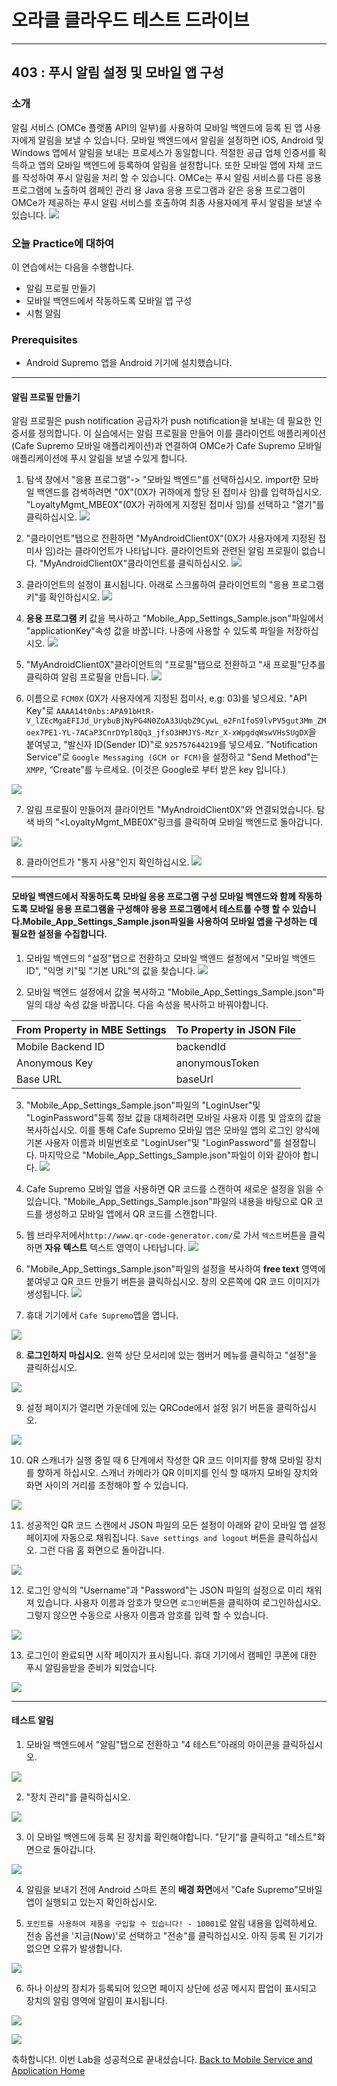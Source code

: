 # 오라클 클라우드 테스트 드라이브 #
-----
## 403 : 푸시 알림 설정 및 모바일 앱 구성 ##


### 소개 ###
알림 서비스 (OMCe 플랫폼 API의 일부)를 사용하여 모바일 백엔드에 등록 된 앱 사용자에게 알림을 보낼 수 있습니다. 모바일 백엔드에서 알림을 설정하면 iOS, Android 및 Windows 앱에서 알림을 보내는 프로세스가 동일합니다. 적절한 공급 업체 인증서를 획득하고 앱의 모바일 백엔드에 등록하여 알림을 설정합니다. 또한 모바일 앱에 자체 코드를 작성하여 푸시 알림을 처리 할 수 ​​있습니다. OMCe는 푸시 알림 서비스를 다른 응용 프로그램에 노출하여 캠페인 관리 용 Java 응용 프로그램과 같은 응용 프로그램이 OMCe가 제공하는 푸시 알림 서비스를 호출하여 최종 사용자에게 푸시 알림을 보낼 수 있습니다. 
![](../common/images/mobile/mcsgs_dt_006_notifications.png)


### 오늘 Practice에 대하여 ###
이 연습에서는 다음을 수행합니다. 
- 알림 프로필 만들기 
- 모바일 백엔드에서 작동하도록 모바일 앱 구성 
- 시험 알림 

### Prerequisites ###

- Android Supremo 앱을 Android 기기에 설치했습니다. 

----
#### 알림 프로필 만들기 
알림 프로필은 push notification 공급자가 push notification을 보내는 데 필요한 인증서를 정의합니다. 이 실습에서는 알림 프로필을 만들어 이를 클라이언트 애플리케이션 (Cafe Supremo 모바일 애플리케이션)과 연결하여 OMCe가 Cafe Supremo 모바일 애플리케이션에 푸시 알림을 보낼 수있게 합니다. 

1. 탐색 창에서 &quot;응용 프로그램&quot;-> &quot;모바일 백엔드&quot;를 선택하십시오. import한 모바일 백엔드를 검색하려면 &quot;0X&quot;(0X가 귀하에게 할당 된 접미사 임)를 입력하십시오. &quot;LoyaltyMgmt_MBE0X&quot;(0X가 귀하에게 지정된 접미사 임)를 선택하고 &quot;열기&quot;를 클릭하십시오. 
![](../common/images/mobile/403-Navigate_To_MBE.png)


2. &quot;클라이언트&quot;탭으로 전환하면 &quot;MyAndroidClient0X&quot;(0X가 사용자에게 지정된 접미사 임)라는 클라이언트가 나타납니다. 클라이언트와 관련된 알림 프로필이 없습니다. &quot;MyAndroidClient0X&quot;클라이언트를 클릭하십시오. 
![](../common/images/mobile/403-Select_Client.png)


3. 클라이언트의 설정이 표시됩니다. 아래로 스크롤하여 클라이언트의 &quot;응용 프로그램 키&quot;를 확인하십시오. 
![](../common/images/mobile/403-Client_Settings.png)


4. **응용 프로그램 키** 값을 복사하고 &quot;Mobile_App_Settings_Sample.json&quot;파일에서 &quot;applicationKey&quot;속성 값을 바꿉니다. 나중에 사용할 수 있도록 파일을 저장하십시오. 
![](../common/images/mobile/403-Copy_ApplicationKey_To_Json.png)


5. &quot;MyAndroidClient0X&quot;클라이언트의 &quot;프로필&quot;탭으로 전환하고 &quot;새 프로필&quot;단추를 클릭하여 알림 프로필을 만듭니다. 
![](../common/images/mobile/403-Begin_New_Profile.png)


6. 이름으로 `FCM0X` (0X가 사용자에게 지정된 접미사, e.g: 03)를 넣으세요. "API Key"로 `AAAA14t0nbs:APA91bHtR-V_lZEcMgaEFIJd_UrybuBjNyPG4N0ZoA33UqbZ9CywL_e2FnIfoS9lvPV5gut3Mm_ZMoex7PE1-YL-7ACaP3CnrDYpl8Qq3_jfsO3HMJYS-Mzr_X-xWpgdqWswVHsSUgDX`을 붙여넣고, "발신자 ID(Sender ID)"로  `925757644219`를 넣으세요. "Notification Service"로 `Google Messaging (GCM or FCM)`을 설정하고 "Send Method"는 `XMPP`, “Create”를 누르세요. (이것은 Google로 부터 받은 key 입니다.)

![](../common/images/mobile/403-Create_New_Profile.png) 

7. 알림 프로필이 만들어져 클라이언트 &quot;MyAndroidClient0X&quot;와 연결되었습니다. 탐색 바의 &quot;&lt;LoyaltyMgmt_MBE0X&quot;링크를 클릭하여 모바일 백엔드로 돌아갑니다. 

![](../common/images/mobile/403-Profile_Navigate_Back.png)


8. 클라이언트가 &quot;통지 사용&quot;인지 확인하십시오. 
![](../common/images/mobile/403-Client_Notification_Enabled.png)




---
#### 모바일 백엔드에서 작동하도록 모바일 응용 프로그램 구성 모바일 백엔드와 함께 작동하도록 모바일 응용 프로그램을 구성해야 응용 프로그램에서 테스트를 수행 할 수 있습니다.**Mobile_App_Settings_Sample.json**파일을 사용하여 모바일 앱을 구성하는 데 필요한 설정을 수집합니다. 

1. 모바일 백엔드의 &quot;설정&quot;탭으로 전환하고 모바일 백엔드 설정에서 &quot;모바일 백엔드 ID&quot;, &quot;익명 키&quot;및 &quot;기본 URL&quot;의 값을 찾습니다. 
![](../common/images/mobile/403-MBE_Settings.png)


2. 모바일 백엔드 설정에서 값을 복사하고 &quot;Mobile_App_Settings_Sample.json&quot;파일의 대상 속성 값을 바꿉니다. 다음 속성을 복사하고 바꿔야합니다. 

| From Property in MBE Settings | To Property in JSON File |
|-------------------------------|--------------------------|
| Mobile Backend ID             | backendId                |
| Anonymous Key                 | anonymousToken           |
| Base URL                      | baseUrl                  |


3. &quot;Mobile_App_Settings_Sample.json&quot;파일의 &quot;LoginUser&quot;및 &quot;LoginPassword&quot;등록 정보 값을 대체하려면 모바일 사용자 이름 및 암호의 값을 복사하십시오. 이를 통해 Cafe Supremo 모바일 앱은 모바일 앱의 로그인 양식에 기본 사용자 이름과 비밀번호로 &quot;LoginUser&quot;및 &quot;LoginPassword&quot;를 설정합니다. 마지막으로 &quot;Mobile_App_Settings_Sample.json&quot;파일이 이와 같아야 합니다. 
![](../common/images/mobile/403-Final_JSON.png)


4. Cafe Supremo 모바일 앱을 사용하면 QR 코드를 스캔하여 새로운 설정을 읽을 수 있습니다. &quot;Mobile_App_Settings_Sample.json&quot;파일의 내용을 바탕으로 QR 코드를 생성하고 모바일 앱에서 QR 코드를 스캔합니다. 

5. 웹 브라우저에서`http://www.qr-code-generator.com/`로 가서 `텍스트`버튼을 클릭하면 **자유 텍스트** 텍스트 영역이 나타납니다. 
![](../common/images/mobile/01.qr.site.png)


6. &quot;Mobile_App_Settings_Sample.json&quot;파일의 설정을 복사하여 **free text** 영역에 붙여넣고 QR 코드 만들기 버튼을 클릭하십시오. 창의 오른쪽에 QR 코드 이미지가 생성됩니다. 
![](../common/images/mobile/02.qr.result.png)


7. 휴대 기기에서 `Cafe Supremo`앱을 엽니다. 

![](../common/images/mobile/03.mobile.app.png) 

8. **로그인하지 마십시오.** 왼쪽 상단 모서리에 있는 햄버거 메뉴를 클릭하고 &quot;설정&quot;을 클릭하십시오. 

![](../common/images/mobile/05.mobile.settings.png) 

9. 설정 페이지가 열리면 가운데에 있는 QRCode에서 설정 읽기 버튼을 클릭하십시오. 

![](../common/images/mobile/06.mobile.qr.png) 

10. QR 스캐너가 실행 중일 때 6 단계에서 작성한 QR 코드 이미지를 향해 모바일 장치를 향하게 하십시오. 스캐너 카메라가 QR 이미지를 인식 할 때까지 모바일 장치와 화면 사이의 거리를 조정해야 할 수 있습니다. 

![](../common/images/mobile/07.mobile.cam.png) 

11. 성공적인 QR 코드 스캔에서 JSON 파일의 모든 설정이 아래와 같이 모바일 앱 설정 페이지에 자동으로 채워집니다. `Save settings and logout` 버튼을 클릭하십시오. 그런 다음 홈 화면으로 돌아갑니다. 

![](../common/images/mobile/08.mobile.qr.result.png) 

12. 로그인 양식의 &quot;Username&quot;과 &quot;Password&quot;는 JSON 파일의 설정으로 미리 채워져 있습니다. 사용자 이름과 암호가 맞으면 `로그인`버튼을 클릭하여 로그인하십시오. 그렇지 않으면 수동으로 사용자 이름과 암호를 입력 할 수 있습니다. 

![](../common/images/mobile/09.mobile.login.png) 

13. 로그인이 완료되면 시작 페이지가 표시됩니다. 휴대 기기에서 캠페인 쿠폰에 대한 푸시 알림을받을 준비가 되었습니다. 

![](../common/images/mobile/10.mobile.welcome.png) 

---
#### 테스트 알림 
1. 모바일 백엔드에서 &quot;알림&quot;탭으로 전환하고 &quot;4 테스트&quot;아래의 아이콘을 클릭하십시오. 

![](../common/images/mobile/403-Navigate_To_Notification.png) 

2. &quot;장치 관리&quot;를 클릭하십시오. 

![](../common/images/mobile/403-Test_Manage_Devices.png) 

3. 이 모바일 백엔드에 등록 된 장치를 확인해야합니다. &quot;닫기&quot;를 클릭하고 &quot;테스트&quot;화면으로 돌아갑니다. 

![](../common/images/mobile/403-Manage_Devices.png) 

4. 알림을 보내기 전에 Android 스마트 폰의 **배경 화면**에서 &quot;Cafe Supremo&quot;모바일 앱이 실행되고 있는지 확인하십시오. 

5. `포인트를 사용하여 제품을 구입할 수 있습니다! - 10001`로 알림 내용을 입력하세요. 전송 옵션을 '지금(Now)'로 선택하고 &quot;전송&quot;를 클릭하십시오. 아직 등록 된 기기가 없으면 오류가 발생합니다. 

![](../common/images/mobile/403-Notification_Test_Screen.png) 

6. 하나 이상의 장치가 등록되어 있으면 페이지 상단에 성공 메시지 팝업이 표시되고 장치의 알림 영역에 알림이 표시됩니다. 

![](../common/images/mobile/403-Notification_Sent.png) 

![](../common/images/mobile/401-MobileApp_Notification_Result.png) 


축하합니다!. 이번 Lab을 성공적으로 끝내셨습니다.
[Back to Mobile Service and Application Home](README.md) 

